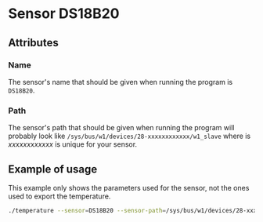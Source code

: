 # Sensor DS18B20

## Attributes

### Name

The sensor's name that should be given when running the program is `DS18B20`.

### Path

The sensor's path that should be given when running the program will probably
look like `/sys/bus/w1/devices/28-xxxxxxxxxxxx/w1_slave` where is
_xxxxxxxxxxxx_ is unique for your sensor.

## Example of usage

This example only shows the parameters used for the sensor, not the ones used
to export the temperature.

```bash
./temperature --sensor=DS18B20 --sensor-path=/sys/bus/w1/devices/28-xxxxxxxxxxxx/w1_slave
```